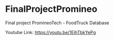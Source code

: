 # FinalProjectPromineo
Final project PromineoTech - FoodTruck Database

Youtube Link: https://youtu.be/1EihTbkYePg
